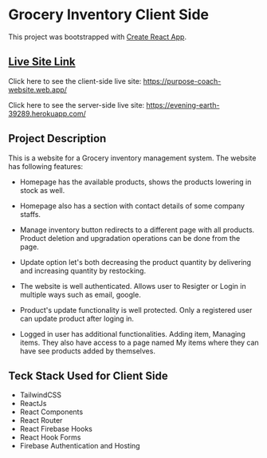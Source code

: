 # Grocery Inventory Client Side

This project was bootstrapped with [Create React App](https://github.com/facebook/create-react-app).

## [Live Site Link](https://purpose-coach-website.web.app/)

Click here to see the client-side live site: https://purpose-coach-website.web.app/

Click here to see the server-side live site: https://evening-earth-39289.herokuapp.com/


## Project Description

This is a website for a Grocery inventory management system. The website has following features:

- Homepage has the available products, shows the products lowering in stock as well.

- Homepage also has a section with contact details of some company staffs. 

- Manage inventory button redirects to a different page with all products. Product deletion and upgradation operations can be done from the page.

- Update option let's both decreasing the product quantity by delivering and increasing quantity by restocking. 

- The website is well authenticated. Allows user to Resigter or Login in multiple ways such as email, google. 

- Product's update functionality is well protected. Only a registered user can update product after loging in. 

- Logged in user has additional functionalities. Adding item, Managing items. They also have access to a page named My items where they can have see products added by themselves. 


## Teck Stack Used for Client Side

- TailwindCSS
- ReactJs
- React Components
- React Router
- React Firebase Hooks
- React Hook Forms
- Firebase Authentication and Hosting
